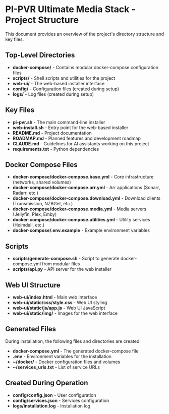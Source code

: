 # PI-PVR Ultimate Media Stack - Project Structure

This document provides an overview of the project's directory structure and key files.

## Top-Level Directories

- **docker-compose/** - Contains modular docker-compose configuration files
- **scripts/** - Shell scripts and utilities for the project
- **web-ui/** - The web-based installer interface
- **config/** - Configuration files (created during setup)
- **logs/** - Log files (created during setup)

## Key Files

- **pi-pvr.sh** - The main command-line installer
- **web-install.sh** - Entry point for the web-based installer
- **README.md** - Project documentation
- **ROADMAP.md** - Planned features and development roadmap
- **CLAUDE.md** - Guidelines for AI assistants working on this project
- **requirements.txt** - Python dependencies

## Docker Compose Files

- **docker-compose/docker-compose.base.yml** - Core infrastructure (networks, shared volumes)
- **docker-compose/docker-compose.arr.yml** - Arr applications (Sonarr, Radarr, etc.)
- **docker-compose/docker-compose.download.yml** - Download clients (Transmission, NZBGet, etc.)
- **docker-compose/docker-compose.media.yml** - Media servers (Jellyfin, Plex, Emby)
- **docker-compose/docker-compose.utilities.yml** - Utility services (Heimdall, etc.)
- **docker-compose/.env.example** - Example environment variables

## Scripts

- **scripts/generate-compose.sh** - Script to generate docker-compose.yml from modular files
- **scripts/api.py** - API server for the web installer

## Web UI Structure

- **web-ui/index.html** - Main web interface
- **web-ui/static/css/style.css** - Web UI styling
- **web-ui/static/js/app.js** - Web UI JavaScript
- **web-ui/static/img/** - Images for the web interface

## Generated Files

During installation, the following files and directories are created:

- **docker-compose.yml** - The generated docker-compose file
- **.env** - Environment variables for the installation
- **~/docker/** - Docker configuration files and volumes
- **~/services_urls.txt** - List of service URLs

## Created During Operation

- **config/config.json** - User configuration
- **config/services.json** - Services configuration
- **logs/installation.log** - Installation log